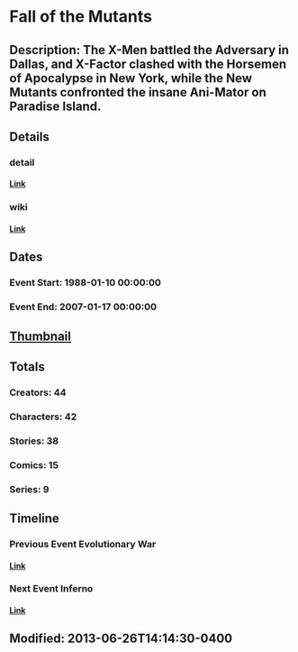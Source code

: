 # Fall of the Mutants
## Description: The X-Men battled the Adversary in Dallas, and X-Factor clashed with the Horsemen of Apocalypse in New York, while the New Mutants confronted the insane Ani-Mator on Paradise Island.
## Details
### detail
#### [Link](http://marvel.com/comics/events/248/fall_of_the_mutants?utm_campaign=apiRef&utm_source=225578a89fc76f3d20fbffda5d17a88d)
### wiki
#### [Link](http://marvel.com/universe/Fall_of_the_Mutants?utm_campaign=apiRef&utm_source=225578a89fc76f3d20fbffda5d17a88d)
## Dates
### Event Start: 1988-01-10 00:00:00
### Event End: 2007-01-17 00:00:00
## [Thumbnail](http://i.annihil.us/u/prod/marvel/i/mg/8/a0/51cb2f521ae35.jpg)
## Totals
### Creators: 44
### Characters: 42
### Stories: 38
### Comics: 15
### Series: 9
## Timeline
### Previous Event Evolutionary War
#### [Link](http://gateway.marvel.com/v1/public/events/246)
### Next Event Inferno
#### [Link](http://gateway.marvel.com/v1/public/events/252)
## Modified: 2013-06-26T14:14:30-0400